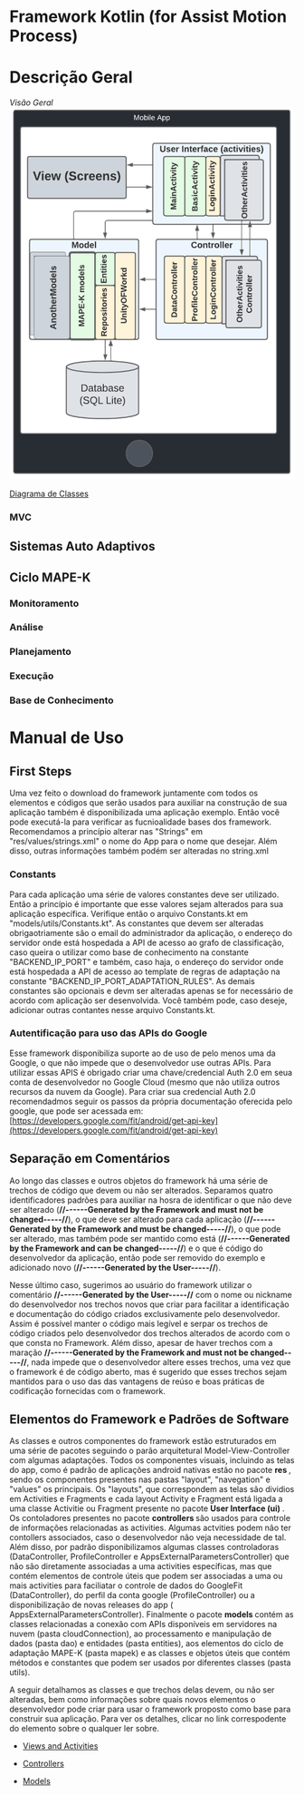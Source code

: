 # Framework Kotlin (for Assist Motion Process)

# Descrição Geral

*Visão Geral*
![](./Documentation/Images/VisaoGeral.png)


[Diagrama de Classes](https://drive.google.com/file/d/1-QNAw4qUGligPNhtXTZ_DeecIpvcVMOX/view?usp=sharing)

### MVC

## Sistemas Auto Adaptivos

## Ciclo MAPE-K

### Monitoramento

### Análise

### Planejamento

### Execução

### Base de Conhecimento

# Manual de Uso

## First Steps

Uma vez feito o download do framework juntamente com todos os elementos e códigos que serão usados para auxiliar na construção de sua aplicação também é disponibilizada uma aplicação exemplo. Então você pode executá-la para verificar as fucnioalidade bases dos framework.  Recomendamos a princípio alterar nas "Strings" em "res/values/strings.xml" o nome do App para o nome que desejar. Além disso, outras informações também podém ser alteradas no string.xml

### Constants

Para cada aplicação uma série de valores constantes deve ser utilizado.  Então a princípio é importante que esse valores sejam alterados para sua aplicação específica. Verifique então o arquivo Constants.kt em "models/utils/Constants.kt". As constantes que devem ser alteradas obrigaotriamente são o email do administrador da aplicação, o endereço do servidor onde está hospedada a API de acesso ao grafo de classificação, caso queira o utilizar como base de conhecimento na constante "BACKEND_IP_PORT" e também, caso haja,  o endereço do servidor onde está hospedada a API de acesso ao template de regras de adaptação na constante "BACKEND_IP_PORT_ADAPTATION_RULES". As demais constantes são opcionais e devm ser alteradas apenas se for necessário de acordo com aplicação  ser desenvolvida. Você também pode, caso deseje,  adicionar outras contantes nesse arquivo Constants.kt.

### Autentificação para uso das APIs do Google

Esse framework disponibiliza suporte ao de uso de pelo menos uma da Google, o  que não impede que o desenvolvedor use outras APIs. Para utilizar essas APIS é obrigado criar uma chave/credencial Auth 2.0 em seua conta de desenvolvedor no Google Cloud (mesmo que não utiliza outros recursos da nuvem da Google). Para criar sua credencial Auth 2.0 recomendadmos seguir os passos da própria documentação oferecida pelo google, que pode ser acessada em: [https://developers.google.com/fit/android/get-api-key](https://developers.google.com/fit/android/get-api-key)

## Separação em Comentários

Ao longo das classes e outros objetos do framework há uma série de trechos de código que devem ou não ser alterados. Separamos quatro identificadores padrões para auxiliar na hosra de identificar o que não deve ser alterado (<b>//------Generated by the Framework and must not be changed-----//</b>), o que deve ser alterado para cada aplicação (<b>//------Generated by the Framework and must be changed-----//</b>), o que pode ser alterado, mas também pode ser mantido como está (<b>//------Generated by the Framework and can be changed-----//</b>) e o que é código do desenvolvedor da aplicação, então pode ser removido do exemplo e adicionado novo (<b>//------Generated by the User-----//</b>). 

Nesse último caso, sugerimos ao usuário do framework utilizar o comentário <b>//------Generated by the User-----//</b> com o nome ou nickname do desenvolvedor nos trechos novos que criar para facilitar a identificação e documentação do código criados exclusivamente pelo desenvolvedor. Assim é possível manter o código mais legível e serpar os trechos de código criados pelo desenvolvedor dos trechos alterados de acordo com o que consta no Framework. Além disso,  apesar de haver trechos com a maração <b>//------Generated by the Framework and must not be changed-----//</b>, nada impede que o desenvolvedor altere esses trechos, uma vez que o framework é de código aberto, mas é sugerido que esses trechos sejam mantidos para o uso das das vantagens de reúso e boas práticas de codificação fornecidas com o framework.

## Elementos do Framework e Padrões de Software

As classes e outros componentes do framework estão estruturados em uma série de pacotes seguindo o parão arquitetural Model-View-Controller com algumas adaptações. Todos os componentes visuais, incluindo as telas do app, como é padrão de aplicações android nativas estão no pacote <b> res </b>, sendo os componentes presentes nas pastas "layout", "navegation" e "values" os principais. Os "layouts", que correspondem as telas são dividios em Activities e Fragments e cada layout Activity e Fragment está ligada a uma classe Activitie ou Fragment presente no pacote <b> User Interface (ui) </b>. Os contoladores presentes no pacote <b> controllers </b> são usados para controle de informações relacionadas as activities.  Algumas actvities podem não ter contollers associados, caso o desenvolvedor não veja necessidade de tal. Além disso, por padrão disponibilizamos algumas classes controladoras (DataController, ProfileController e AppsExternalParametersController) que não são diretamente associadas a uma activities específicas, mas que contém elementos de controle úteis que podem ser associadas a uma ou mais activities para faciliatar o controle de dados do GoogleFit (DataController), do perfil da conta google (ProfileController) ou a disponibilização de novas releases do app ( AppsExternalParametersController). Finalmente o pacote <b> models </b> contém as classes relacionadas a conexão com APIs disponíveis em servidores na nuvem (pasta cloudConnection), ao processamento e manipulação de dados (pasta dao) e entidades (pasta entities), aos elementos do ciclo de adaptação MAPE-K (pasta mapek) e as classes e objetos úteis que contém métodos e constantes que podem ser usados por diferentes classes (pasta utils). 

A seguir detalhamos as classes e que trechos delas devem, ou não ser alteradas, bem como informações sobre quais novos elementos o desenvolvedor pode criar para usar o framework proposto como base para construir sua aplicação. Para ver os detalhes, clicar no link correspodente do elemento sobre o qualquer ler sobre.  


- [Views and Activities](./Documentation/UserInterface.md)

- [Controllers](./Documentation/Controladores.md)

- [Models](./Documentation/Models.md)
